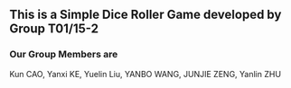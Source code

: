 ## This is a Simple Dice Roller Game developed by Group T01/15-2

### Our Group Members are
Kun CAO, Yanxi KE, Yuelin Liu, YANBO WANG, JUNJIE ZENG, Yanlin ZHU 
